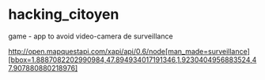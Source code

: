 hacking_citoyen
===============

game - app to avoid video-camera de surveillance

http://open.mapquestapi.com/xapi/api/0.6/node[man_made=surveillance][bbox=1.8887082202990984,47.894934017191346,1.9230404956883524,47.907880880218976]
